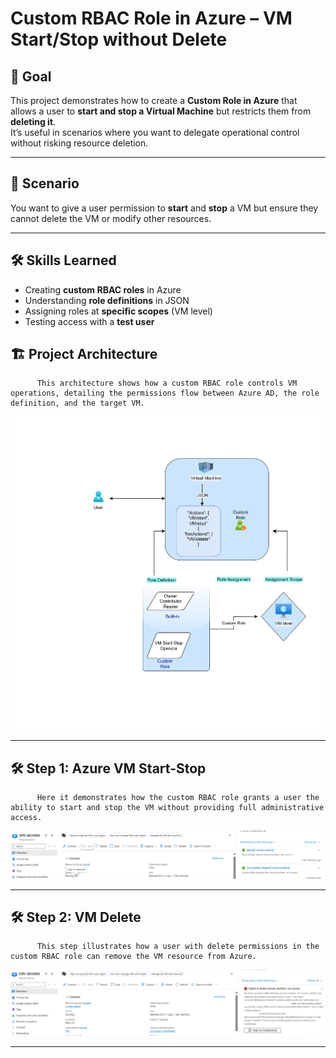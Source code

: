 # Custom RBAC Role in Azure – VM Start/Stop without Delete

## 📌 Goal
This project demonstrates how to create a **Custom Role in Azure** that allows a user to **start and stop a Virtual Machine** but restricts them from **deleting it**.  
It’s useful in scenarios where you want to delegate operational control without risking resource deletion.

---

## 🎯 Scenario
You want to give a user permission to **start** and **stop** a VM but ensure they cannot delete the VM or modify other resources.

---

## 🛠 Skills Learned
- Creating **custom RBAC roles** in Azure
- Understanding **role definitions** in JSON
- Assigning roles at **specific scopes** (VM level)
- Testing access with a **test user**

## 🏗️ Project Architecture
          This architecture shows how a custom RBAC role controls VM operations, detailing the permissions flow between Azure AD, the role definition, and the target VM.

![Architecture Diagram](https://github.com/Ramya-S-M/Azure-Projects/blob/a60f2c5a77797e7e1aa476622b41eb737f7cfacd/Custom-RBAC-role/images/Architecture.png)

---

## 🛠️ Step 1: Azure VM Start-Stop
          Here it demonstrates how the custom RBAC role grants a user the ability to start and stop the VM without providing full administrative access.

![Step 1 - VM Start-Stop](https://github.com/Ramya-S-M/Azure-Projects/blob/26cf66e246837882df930d6393b710078475382b/Custom-RBAC-role/images/Start-Stop-VM.png)

---

## 🛠️ Step 2: VM Delete
          This step illustrates how a user with delete permissions in the custom RBAC role can remove the VM resource from Azure.

![Step 2 - VM Delete](https://github.com/Ramya-S-M/Azure-Projects/blob/26cf66e246837882df930d6393b710078475382b/Custom-RBAC-role/images/Delete-VM.png)

---
